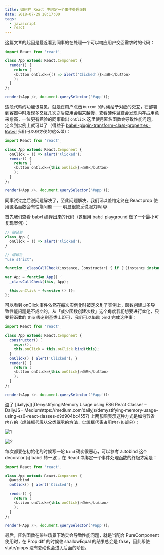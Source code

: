 ```yaml
---
title: 如何在 React 中绑定一个事件处理函数
date: 2018-07-29 18:17:00
tags:
  - javascript
  - react
---
```


这篇文章的起因是最近看到同事的在处理一个可以响应用户交互需求时的代码：

```js
import React from 'react';

class App extends React.Component {
  render() {
    return (    
    <button onClick={() => alert('Clicked')}>点击</button>
    );
  }
};

render(<App />, document.querySelector('#app'));
```

这段代码的功能很常见，就是在用户点击 `button` 的时候给予对应的交互，在部署到容器中时发现多交互几次之后应用会越来越慢，查看硬件监控会发现内存占用愈来愈高，一位更有经验的同事指出 `onClick` 这里使用匿名函数会导致性能问题，定义到实例上就可以了（得益于 [babel-plugin-transform-class-properties · Babel](https://babeljs.io/docs/en/babel-plugin-transform-class-properties/) 我们可以很方便的这么做）：

```js
import React from 'react';

class App extends React.Component {
  onClick = () => alert('Clicked');
  render() {
    return (    
    <button onClick={this.onClick}>点击</button>
    );
  }
};

render(<App />, document.querySelector('#app'));
```

同事试过之后说问题解决了，至此问题解决，我们可以盖棺定论在 React prop 使用匿名函数会有性能问题 —— 明显很缺乏说服力啊 😂

首先我们查看 babel 编译出来的代码（这里用 babel playground 做了一个最小可复现案例）：

```js
// 编译前
class App {
  onClick = () => alert('Clicked');
}

// 编译后
"use strict";

function _classCallCheck(instance, Constructor) { if (!(instance instanceof Constructor)) { throw new TypeError("Cannot call a class as a function"); } }

var App = function App() {
  _classCallCheck(this, App);

  this.onClick = function () {};
};
```

可以看到 onClick 事件依然在每次实例化时被定义到了实例上，函数创建过多导致性能问题是不成立的，从「减少函数创建次数」这个角度我们想要进行优化，只要将函数的 this 绑定到基类上即可，我们可以借助 bind 完成这件事：

```js
import React from 'react';

class App extends React.Component {
  constructor() {
    super();
    this.onClick = this.onClick.bind(this);
  }
  onClick() { alert('Clicked'); }
  render() {
    return (    
    <button onClick={this.onClick}>点击</button>
    );
  }
};

render(<App />, document.querySelector('#app'));
```

盗了 [dailyjs]([Demystifying Memory Usage using ES6 React Classes – DailyJS – Mediumhttps://medium.com/dailyjs/demystifying-memory-usage-using-es6-react-classes-d9d904bc4557) 上两张图表示这种方式是如何节省内存的（虚线框代表从父类继承的方法，实线框代表占用内存的部分）：

![1](https://oiw32lugp.qnssl.com/1.png)

![2](https://oiw32lugp.qnssl.com/2.png)

每次都要在初始化的时候写一坨 `bind` 确实很恶心，可以参考 autobind 这个 decorator 用 babel 转一波 ，在 React 中绑定一个事件处理函数的终极方案是：

```js
import React from 'react';

class App extends React.Component {
  @autobind
  onClick() { alert('Clicked'); }

  render() {
    return (    
    <button onClick={this.onClick}>点击</button>
    );
  }
};

render(<App />, document.querySelector('#app'));
```

最后，匿名函数在某些场景下确实会导致性能问题，就是当配合 PureComponent 使用时，在 Prop diff 的时候做 shallowEqual 的结果总会是 false，因此即使 state/props 没有变动也会进入后面的阶段。